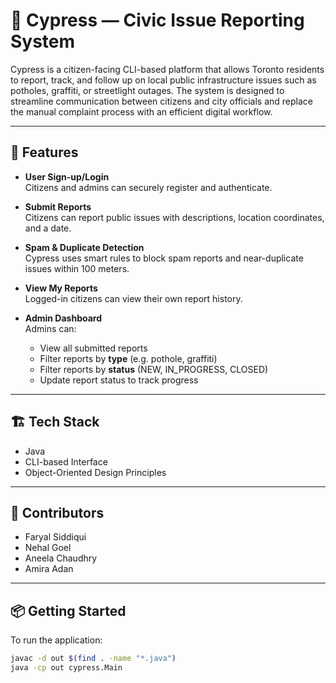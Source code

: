 # 🚧 Cypress — Civic Issue Reporting System

Cypress is a citizen-facing CLI-based platform that allows Toronto residents to report, track, and follow up on local public infrastructure issues such as potholes, graffiti, or streetlight outages. The system is designed to streamline communication between citizens and city officials and replace the manual complaint process with an efficient digital workflow.

---

## 🧠 Features

- **User Sign-up/Login**  
  Citizens and admins can securely register and authenticate.

- **Submit Reports**  
  Citizens can report public issues with descriptions, location coordinates, and a date.

- **Spam & Duplicate Detection**  
  Cypress uses smart rules to block spam reports and near-duplicate issues within 100 meters.

- **View My Reports**  
  Logged-in citizens can view their own report history.

- **Admin Dashboard**  
  Admins can:
  - View all submitted reports
  - Filter reports by **type** (e.g. pothole, graffiti)
  - Filter reports by **status** (NEW, IN_PROGRESS, CLOSED)
  - Update report status to track progress

---

## 🏗️ Tech Stack

- Java  
- CLI-based Interface  
- Object-Oriented Design Principles

---

## 👥 Contributors

- Faryal Siddiqui
- Nehal Goel 
- Aneela Chaudhry
- Amira Adan


---

## 📦 Getting Started

To run the application:

```bash
javac -d out $(find . -name "*.java")
java -cp out cypress.Main
